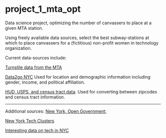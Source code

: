 # project_1_mta_opt
Data science project, optimizing the number of canvassers to place at a given MTA station.

Using freely available data sources, select the best subway-stations at which to place canvassers for a (fictitious) non-profit women in technology organization.

Current data-sources include:

[Turnstile data from the MTA](
http://web.mta.info/developers/turnstile.html)
 
 [Data2go NYC](https://data2go.nyc/map/?id=107*36047015900*ahdi_puma!undefined!ns*!other_pop_cd_506~ahdi_puma_1~sch_enrol_cd_112~age_pyramid_male_85_plus_cd_20~median_household_income_puma_397~median_personal_earnings_puma_400~dis_y_perc_puma_102~poverty_ceo_cd_417~unemployment_cd_408~pre_k_cd_107!*air_qual_cd~ahdi_puma*family_homeless_cd_245#10/40.8273/-73.9593)
Used for location and demographic information including gender, income, and political affiliation.  

[HUD, USPS, and census tract data](https://www.huduser.gov/portal/datasets/usps_crosswalk.html).  Used for converting between zipcodes and census tract information.




-------------------------------------------------------------------------------------------------------------------
Additional sources:
[New York, Open Government:
](https://data.cityofnewyork.us/City-Government/Demographic-Statistics-By-Zip-Code/kku6-nxdu)


[New York Tech Clusters](https://www.digital.nyc/map)


[Interesting data on tech in NYC](http://nyctechmap.com/)


